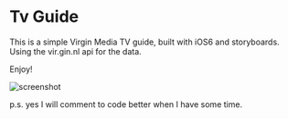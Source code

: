Tv Guide
=======

This is a simple Virgin Media TV guide, built with iOS6 and storyboards. Using the vir.gin.nl api for the data.

Enjoy!

![screenshot](https://f.cloud.github.com/assets/1190146/57614/db996f7c-5b50-11e2-9247-ecc65c0b3ee3.png)

p.s. yes I will comment to code better when I have some time.

